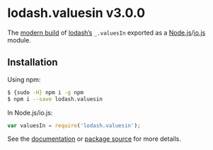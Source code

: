 # lodash.valuesin v3.0.0

The [modern build](https://github.com/lodash/lodash/wiki/Build-Differences) of [lodash’s](https://lodash.com/) `_.valuesIn` exported as a [Node.js](http://nodejs.org/)/[io.js](https://iojs.org/) module.

## Installation

Using npm:

```bash
$ {sudo -H} npm i -g npm
$ npm i --save lodash.valuesin
```

In Node.js/io.js:

```js
var valuesIn = require('lodash.valuesin');
```

See the [documentation](https://lodash.com/docs#valuesIn) or [package source](https://github.com/lodash/lodash/blob/3.0.0-npm-packages/lodash.valuesin) for more details.
